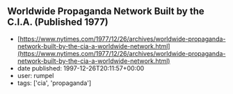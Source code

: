 ## Worldwide Propaganda Network Built by the C.I.A. (Published 1977)
 - [https://www.nytimes.com/1977/12/26/archives/worldwide-propaganda-network-built-by-the-cia-a-worldwide-network.html](https://www.nytimes.com/1977/12/26/archives/worldwide-propaganda-network-built-by-the-cia-a-worldwide-network.html)
 - date published: 1997-12-26T20:11:57+00:00
 - user: rumpel
 - tags: ['cia', 'propaganda']

